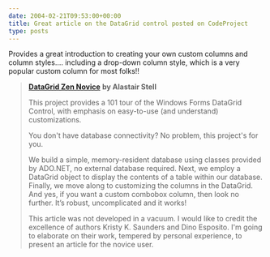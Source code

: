 ```yaml
---
date: 2004-02-21T09:53:00+00:00
title: Great article on the DataGrid control posted on CodeProject
type: posts
---
```

Provides a great introduction to creating your own custom columns and column styles.... including a drop-down column style, which is a very popular custom column for most folks!!

> [**DataGrid Zen Novice**](http://www.codeproject.com/cs/miscctrl/DataGridZen.asp) **by Alastair Stell**
>
> This project provides a 101 tour of the Windows Forms DataGrid Control, with emphasis on easy-to-use (and understand) customizations.
>
> You don't have database connectivity? No problem, this project's for you.
>
> We build a simple, memory-resident database using classes provided by ADO.NET, no external database required. Next, we employ a DataGrid object to display the contents of a table within our database. Finally, we move along to customizing the columns in the DataGrid. And yes, if you want a custom combobox column, then look no further. It’s robust, uncomplicated and it works!
>
> This article was not developed in a vacuum. I would like to credit the excellence of authors Kristy K. Saunders and Dino Esposito. I'm going to elaborate on their work, tempered by personal experience, to present an article for the novice user.

